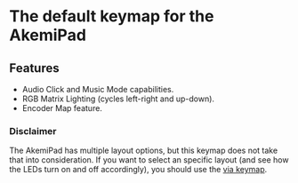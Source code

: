 # The default keymap for the AkemiPad


## Features
- Audio Click and Music Mode capabilities.
- RGB Matrix Lighting (cycles left-right and up-down).
- Encoder Map feature.

### Disclaimer
The AkemiPad has multiple layout options, but this keymap does not take that into consideration.
If you want to select an specific layout (and see how the LEDs turn on and off accordingly), you
should use the [via keymap](../via/readme.md).
